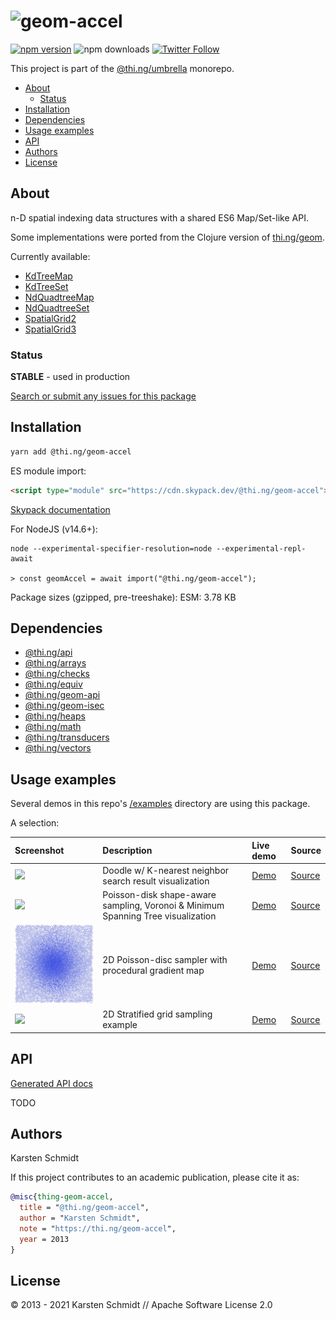 <!-- This file is generated - DO NOT EDIT! -->

# ![geom-accel](https://media.thi.ng/umbrella/banners/thing-geom-accel.svg?63dfd9f0)

[![npm version](https://img.shields.io/npm/v/@thi.ng/geom-accel.svg)](https://www.npmjs.com/package/@thi.ng/geom-accel)
![npm downloads](https://img.shields.io/npm/dm/@thi.ng/geom-accel.svg)
[![Twitter Follow](https://img.shields.io/twitter/follow/thing_umbrella.svg?style=flat-square&label=twitter)](https://twitter.com/thing_umbrella)

This project is part of the
[@thi.ng/umbrella](https://github.com/thi-ng/umbrella/) monorepo.

- [About](#about)
  - [Status](#status)
- [Installation](#installation)
- [Dependencies](#dependencies)
- [Usage examples](#usage-examples)
- [API](#api)
- [Authors](#authors)
- [License](#license)

## About

n-D spatial indexing data structures with a shared ES6 Map/Set-like API.

Some implementations were ported from the Clojure version of
[thi.ng/geom](http://thi.ng/geom).

Currently available:

- [KdTreeMap](src/kd-tree-map.ts)
- [KdTreeSet](src/kd-tree-set.ts)
- [NdQuadtreeMap](src/nd-quadtree-map.ts)
- [NdQuadtreeSet](src/nd-quadtree-set.ts)
- [SpatialGrid2](src/spatial-grid2.ts)
- [SpatialGrid3](src/spatial-grid3.ts)

### Status

**STABLE** - used in production

[Search or submit any issues for this package](https://github.com/thi-ng/umbrella/issues?q=%5Bgeom-accel%5D+in%3Atitle)

## Installation

```bash
yarn add @thi.ng/geom-accel
```

ES module import:

```html
<script type="module" src="https://cdn.skypack.dev/@thi.ng/geom-accel"></script>
```

[Skypack documentation](https://docs.skypack.dev/)

For NodeJS (v14.6+):

```text
node --experimental-specifier-resolution=node --experimental-repl-await

> const geomAccel = await import("@thi.ng/geom-accel");
```

Package sizes (gzipped, pre-treeshake): ESM: 3.78 KB

## Dependencies

- [@thi.ng/api](https://github.com/thi-ng/umbrella/tree/develop/packages/api)
- [@thi.ng/arrays](https://github.com/thi-ng/umbrella/tree/develop/packages/arrays)
- [@thi.ng/checks](https://github.com/thi-ng/umbrella/tree/develop/packages/checks)
- [@thi.ng/equiv](https://github.com/thi-ng/umbrella/tree/develop/packages/equiv)
- [@thi.ng/geom-api](https://github.com/thi-ng/umbrella/tree/develop/packages/geom-api)
- [@thi.ng/geom-isec](https://github.com/thi-ng/umbrella/tree/develop/packages/geom-isec)
- [@thi.ng/heaps](https://github.com/thi-ng/umbrella/tree/develop/packages/heaps)
- [@thi.ng/math](https://github.com/thi-ng/umbrella/tree/develop/packages/math)
- [@thi.ng/transducers](https://github.com/thi-ng/umbrella/tree/develop/packages/transducers)
- [@thi.ng/vectors](https://github.com/thi-ng/umbrella/tree/develop/packages/vectors)

## Usage examples

Several demos in this repo's
[/examples](https://github.com/thi-ng/umbrella/tree/develop/examples)
directory are using this package.

A selection:

| Screenshot                                                                                                              | Description                                                                      | Live demo                                              | Source                                                                              |
|:------------------------------------------------------------------------------------------------------------------------|:---------------------------------------------------------------------------------|:-------------------------------------------------------|:------------------------------------------------------------------------------------|
| <img src="https://raw.githubusercontent.com/thi-ng/umbrella/develop/assets/examples/geom-knn.jpg" width="240"/>         | Doodle w/ K-nearest neighbor search result visualization                         | [Demo](https://demo.thi.ng/umbrella/geom-knn/)         | [Source](https://github.com/thi-ng/umbrella/tree/develop/examples/geom-knn)         |
| <img src="https://raw.githubusercontent.com/thi-ng/umbrella/develop/assets/examples/geom-voronoi-mst.jpg" width="240"/> | Poisson-disk shape-aware sampling, Voronoi & Minimum Spanning Tree visualization | [Demo](https://demo.thi.ng/umbrella/geom-voronoi-mst/) | [Source](https://github.com/thi-ng/umbrella/tree/develop/examples/geom-voronoi-mst) |
| <img src="https://raw.githubusercontent.com/thi-ng/umbrella/develop/assets/poisson/poisson.jpg" width="240"/>           | 2D Poisson-disc sampler with procedural gradient map                             | [Demo](https://demo.thi.ng/umbrella/poisson-circles/)  | [Source](https://github.com/thi-ng/umbrella/tree/develop/examples/poisson-circles)  |
| <img src="https://raw.githubusercontent.com/thi-ng/umbrella/develop/assets/poisson/stratified-grid.png" width="240"/>   | 2D Stratified grid sampling example                                              | [Demo](https://demo.thi.ng/umbrella/stratified-grid/)  | [Source](https://github.com/thi-ng/umbrella/tree/develop/examples/stratified-grid)  |

## API

[Generated API docs](https://docs.thi.ng/umbrella/geom-accel/)

TODO

## Authors

Karsten Schmidt

If this project contributes to an academic publication, please cite it as:

```bibtex
@misc{thing-geom-accel,
  title = "@thi.ng/geom-accel",
  author = "Karsten Schmidt",
  note = "https://thi.ng/geom-accel",
  year = 2013
}
```

## License

&copy; 2013 - 2021 Karsten Schmidt // Apache Software License 2.0
